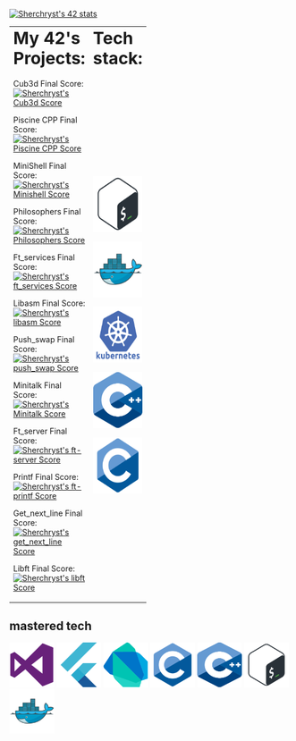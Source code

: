 [![Sherchryst's 42 stats](https://badge42.herokuapp.com/api/stats/sgah?privacyEmail=true)](https://github.com/JaeSeoKim/badge42)

<table class="fixed">
 <col width="40px" />
 <col width="40px" />
 <tr>
    <td><b style="font-size:30px">My 42's Projects:</b></td>
    <td><b style="font-size:30px">Tech stack:</b></td>
 </tr>
 <tr>
    <td>
     
Cub3d
Final Score:
[![Sherchryst's Cub3d Score](https://badge42.herokuapp.com/api/project/sgah/cub3d)](https://github.com/sherchryst/cub3d)
     
Piscine CPP
Final Score:
[![Sherchryst's Piscine CPP Score](https://badge42.herokuapp.com/api/project/sgah/minishell)](https://github.com/sherchryst/42-piscine_CPP)
         
MiniShell
Final Score:
[![Sherchryst's Minishell Score](https://badge42.herokuapp.com/api/project/sgah/minishell)](https://github.com/sherchryst/minishell)
         
Philosophers
Final Score:
[![Sherchryst's Philosophers Score](https://badge42.herokuapp.com/api/project/sgah/Philosophers)](https://github.com/sherchryst/philosopher)
         
Ft_services
Final Score:
[![Sherchryst's ft_services Score](https://badge42.herokuapp.com/api/project/sgah/ft_services)](https://github.com/sherchryst/ft_services)
         
Libasm
Final Score:
[![Sherchryst's libasm Score](https://badge42.herokuapp.com/api/project/sgah/libasm)](https://github.com/sherchryst/libasm)
         
Push_swap
Final Score:
[![Sherchryst's push_swap Score](https://badge42.herokuapp.com/api/project/sgah/push_swap)](https://github.com/sherchryst/push_swap)
         
Minitalk
Final Score:
[![Sherchryst's Minitalk Score](https://badge42.herokuapp.com/api/project/sgah/minitalk)](https://github.com/sherchryst/minitalk)
         
Ft_server
Final Score:
[![Sherchryst's ft-server Score](https://badge42.herokuapp.com/api/project/sgah/ft_server)](https://github.com/sherchryst/ft-server)
         
Printf
Final Score:
[![Sherchryst's ft-printf Score](https://badge42.herokuapp.com/api/project/sgah/ft_printf)](https://github.com/sherchryst/printf)
         
Get_next_line
Final Score:
[![Sherchryst's get_next_line Score](https://badge42.herokuapp.com/api/project/sgah/get_next_line)](https://github.com/sherchryst/get_next_line)
         
Libft
Final Score:
[![Sherchryst's libft Score](https://badge42.herokuapp.com/api/project/sgah/Libft)](https://github.com/sherchryst/libft)</td>
      
<td> <p><img src="https://github.com/Sherchryst/sherchryst/blob/main/bash-original.svg" width="100" height="100"></p>
<p><img src="https://github.com/Sherchryst/sherchryst/blob/main/docker-original.svg" width="100" height="100"></p>
<p><img src="https://github.com/Sherchryst/sherchryst/blob/main/kubernetes-plain-wordmark.svg" width="100" height="100"></p>
<p><img src="https://github.com/Sherchryst/sherchryst/blob/main/ISO_C%2B%2B_Logo.svg" width="100" height="100"></p>
<p><img src="https://github.com/Sherchryst/sherchryst/blob/main/c-original.svg" width="100" height="100"> </p></td>
 </tr>
</table>


## mastered tech

<img src="https://github.com/devicons/devicon/blob/master/icons/visualstudio/visualstudio-plain.svg" width="80" height="80"> <img src="https://github.com/devicons/devicon/blob/master/icons/flutter/flutter-original.svg" width="80" height="80"> <img src="https://github.com/devicons/devicon/blob/master/icons/dart/dart-original.svg" width="80" height="80"> <img src="https://github.com/Sherchryst/sherchryst/blob/main/c-original.svg" width="80" height="80"> <img src="https://github.com/Sherchryst/sherchryst/blob/main/ISO_C%2B%2B_Logo.svg" width="80" height="80"> <img src="https://github.com/Sherchryst/sherchryst/blob/main/bash-original.svg" width="80" height="80"> <img src="https://github.com/Sherchryst/sherchryst/blob/main/docker-original.svg" width="80" height="80">





<!--
**Sherchryst/sherchryst** is a ✨ _special_ ✨ repository because its `README.md` (this file) appears on your GitHub profile.

Here are some ideas to get you started:

- 🔭 I’m currently working on ...
- 🌱 I’m currently learning ...
- 👯 I’m looking to collaborate on ...
- 🤔 I’m looking for help with ...
- 💬 Ask me about ...
- 📫 How to reach me: ...
- 😄 Pronouns: ...
- ⚡ Fun fact: ...
-->
